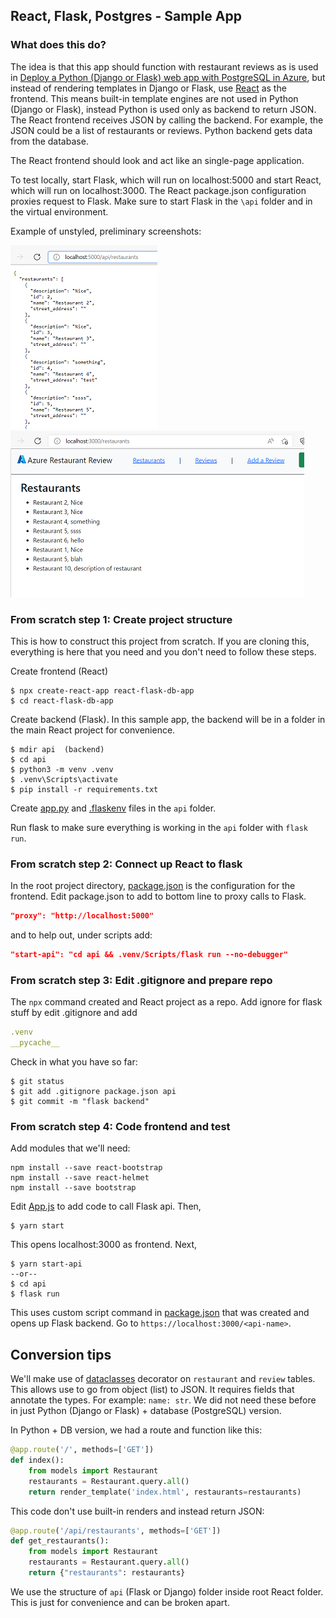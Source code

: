 ## React, Flask, Postgres - Sample App

### What does this do?

The idea is that this app should function with restaurant reviews as is used in [Deploy a Python (Django or Flask) web app with PostgreSQL in Azure](https://docs.microsoft.com/azure/app-service/tutorial-python-postgresql-app), but instead of rendering templates in Django or Flask, use [React](https://reactjs.org/) as the frontend. This means built-in template engines are not used in Python (Django or Flask), instead Python is used only as backend to return JSON. The React frontend receives JSON by calling the backend. For example, the JSON could be a list of restaurants or reviews. Python backend gets data from the database.

The React frontend should look and act like an single-page application.

To test locally, start Flask, which will run on localhost:5000 and start React, which will run on localhost:3000. The React package.json configuration proxies request to Flask. Make sure to start Flask in the `\api` folder and in the virtual environment.

Example of unstyled, preliminary screenshots:

![Flask backend returning restaurant list](/public/screenshot%201.png)
![React frontend showing restaurant list](/public/screenshot%202.png)

### From scratch step 1: Create project structure

This is how to construct this project from scratch. If you are cloning this, everything is here that you need and you don't need to follow these steps.

Create frontend (React)

```dos
$ npx create-react-app react-flask-db-app
$ cd react-flask-db-app
```

Create backend (Flask). In this sample app, the backend will be in a folder in the main React project for convenience.

```dos
$ mdir api  (backend)
$ cd api
$ python3 -m venv .venv
$ .venv\Scripts\activate
$ pip install -r requirements.txt
```

Create [app.py](./api/app.py) and [.flaskenv](./api/.flaskenv) files in the `api` folder.

Run flask to make sure everything is working in the `api` folder with `flask run`.

### From scratch step 2: Connect up React to flask

In the root project directory, [package.json](./package.json) is the configuration for the frontend. Edit package.json to add to bottom line to proxy calls to Flask.

```json
"proxy": "http://localhost:5000"
```
and to help out, under scripts add:

```json
"start-api": "cd api && .venv/Scripts/flask run --no-debugger"
```

### From scratch step 3: Edit .gitignore and prepare repo

The `npx` command created and React project as a repo. Add ignore for flask stuff by edit .gitignore and add

```yml
.venv
__pycache__
```
Check in what you have so far:

```dos
$ git status
$ git add .gitignore package.json api
$ git commit -m "flask backend"
```

### From scratch step 4: Code frontend and test

Add modules that we'll need:

```dos
npm install --save react-bootstrap
npm install --save react-helmet
npm install --save bootstrap
```

Edit [App.js](./src/App.js) to add code to call Flask api. Then,

```dos
$ yarn start
```

This opens localhost:3000 as frontend. Next,

```dos
$ yarn start-api
--or--
$ cd api
$ flask run
```

This uses custom script command in [package.json](./package.json) that was created and opens up Flask backend. Go to `https://localhost:3000/<api-name>`.

## Conversion tips

We'll make use of [dataclasses](https://docs.python.org/3/library/dataclasses.html) decorator on `restaurant` and `review` tables. This allows use to go from object (list) to JSON. It requires fields that annotate the types. For example: `name: str`. We did not need these before in just Python (Django or Flask) + database (PostgreSQL) version.

In Python + DB version, we had a route and function like this:

```python
@app.route('/', methods=['GET'])
def index():
    from models import Restaurant
    restaurants = Restaurant.query.all()    
    return render_template('index.html', restaurants=restaurants)
```

This code  don't use built-in renders and instead return JSON:

```python
@app.route('/api/restaurants', methods=['GET'])
def get_restaurants():
    from models import Restaurant
    restaurants = Restaurant.query.all()  
    return {"restaurants": restaurants}
```

We use the structure of `api` (Flask or Django) folder inside root React folder. This is just for convenience and can be broken apart.
